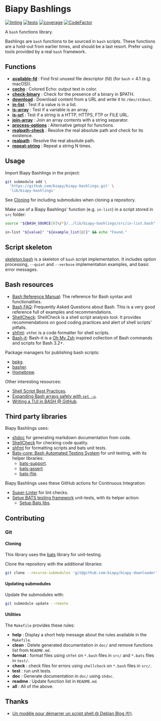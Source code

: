 # Biapy Bashlings

[![linting](https://github.com/biapy/biapy-bashlings/actions/workflows/super-linter.yaml/badge.svg)](https://github.com/biapy/biapy-bashlings/actions/workflows/super-linter.yaml)
[![tests](https://github.com/biapy/biapy-bashlings/actions/workflows/ci.yaml/badge.svg)](https://github.com/biapy/biapy-bashlings/actions/workflows/ci.yaml)
[![coverage](https://codecov.io/gh/biapy/biapy-bashlings/branch/main/graph/badge.svg?token=4HLU62R4TB)](https://codecov.io/gh/biapy/biapy-bashlings)
[![CodeFactor](https://www.codefactor.io/repository/github/biapy/biapy-bashlings/badge)](https://www.codefactor.io/repository/github/biapy/biapy-bashlings)

A `bash` functions library.

Bashlings are `bash` functions to be sourced in `bash` scripts. These functions
are a hold-out from earlier times, and should be a last resort. Prefer using
tools provided by a real `bash` framework.

## Functions

<!-- brief start -->
- **[available-fd](./doc/available-fd.md)** : Find first unused file descriptor
  (fd) (for `bash` < 4.1 (e.g. macOS)).
- **[cecho](./doc/cecho.md)** : Colored Echo: output text in color.
- **[check-binary](./doc/check-binary.md)** : Check for the presence of a
  binary in $PATH.
- **[download](./doc/download.md)** : Download content from a URL and write it
  to `/dev/stdout`.
- **[in-list](./doc/in-list.md)** : Test if a value is in a list.
- **[is-array](./doc/is-array.md)** : Test if a variable is an array.
- **[is-url](./doc/is-url.md)** : Test if a string is a HTTP, HTTPS, FTP or
  FILE URL.
- **[join-array](./doc/join-array.md)** : Join an array contents with a string
  separator.
- **[process-options](./doc/process-options.md)** : Alternative getopt for
  functions.
- **[realpath-check](./doc/realpath-check.md)** : Resolve the real absolute
  path and check for its existence.
- **[realpath](./doc/realpath.md)** : Resolve the real absolute path.
- **[repeat-string](./doc/repeat-string.md)** : Repeat a string N times.
<!-- brief end -->

## Usage

Import Biapy Bashlings in the project:

```bash
git submodule add \
  'https://github.com/biapy/biapy-bashlings.git' \
  'lib/biapy-bashlings'
```

See [Cloning](#cloning) for including submodules when cloning a repository.

Make use of a Biapy Bashlings' function (e.g. `in-list`) in a script stored in
`src` folder:

```bash
source "${BASH_SOURCE[0]%/*}/../lib/biapy-bashlings/src/in-list.bash"

in-list "${value}" "${example_list[@]}" && echo "Found."
```

## Script skeleton

[skeleton.bash](./skeleton.bash) is a skeleton of `bash` script implementation.
It includes option processing, `--quiet` and `--verbose` implementation
examples, and basic error messages.

## Bash resources

- [Bash Reference Manual](https://www.gnu.org/software/bash/manual/html_node/index.html):
  The reference for Bash syntax and functionalities.
- [Bash FAQ](https://mywiki.wooledge.org/BashFAQ/):
  Frequently Asked Questions about Bash. This is a very good reference full of
  examples and recommendations.
- [ShellCheck][shellcheck]:
  ShellCheck is a shell script analysis tool. It provides recommendations on
  good coding practices and alert of shell scripts' pitfalls.
- [shfmt][shfmt]:
  `shfmt` is a code formatter for shell scripts.
- [Bash-it](https://github.com/Bash-it/bash-it):
  Bash-it is a [Oh My Zsh](https://ohmyz.sh/) inspired collection of Bash
  commands and scripts for Bash 3.2+.

Package managers for publishing bash scripts:

- [bpkg](https://bpkg.sh/).
- [basher](https://www.basher.it/).
- [Homebrew](https://brew.sh/).

Other interesting resources:

- [Shell Script Best Practices](https://sharats.me/posts/shell-script-best-practices/).
- [Expanding Bash arrays safely with `set -u`](https://gist.github.com/dimo414/2fb052d230654cc0c25e9e41a9651ebe).
- [Writing a TUI in BASH @ GitHub](https://github.com/dylanaraps/writing-a-tui-in-bash).

## Third party libraries

Biapy Bashlings uses:

- [shdoc](https://github.com/reconquest/shdoc) for generating markdown
  documentation from code.
- [ShellCheck][shellcheck] for checking code
  quality.
- [shfmt][shfmt] for formatting scripts and bats unit
  tests.
- [Bats-core: Bash Automated Testing System][bats-core]
  for unit testing, with its helper libraries:
  - [bats-support](https://github.com/bats-core/bats-support).
  - [bats-assert](https://github.com/bats-core/bats-assert).
  - [bats-file](https://github.com/bats-core/bats-file).

Biapy Bashlings uses these GitHub actions for Continuous Integration:

- [Super-Linter](https://github.com/github/super-linter) for lint checks.
- [Setup BATS testing framework](https://github.com/marketplace/actions/setup-bats-testing-framework)
  unit-tests, with its helper action:
  - [Setup Bats libs](https://github.com/marketplace/actions/setup-bats-libs).

## Contributing

### Git

#### Cloning

This library uses the [bats][bats-core] library for unit-testing.

Clone the repository with the additional libraries:

```bash
git clone --recurse-submodules 'git@github.com:biapy/biapy-downloader'
```

#### Updating submodules

Update the submodules with:

```bash
git submodule update --remote
```

[bats-core]: https://github.com/bats-core/bats-core
[shellcheck]: https://github.com/koalaman/shellcheck
[shfmt]: https://github.com/mvdan/sh

#### Utilities

The `Makefile` provides these rules:

- **help** : Display a short help message about the rules available in the
  `Makefile`.
- **clean** : Delete generated documentation in `doc/` and remove functions
  list from `README.md`.
- **format** : format files using `shfmt` on `*.bash` files in `src/` and
  `*.bats` files in `test/`.
- **check** : check files for errors using `shellcheck` on `*.bash` files
  in `src/`.
- **test** : run unit tests.
- **doc** : Generate documentation in `doc/` using `shdoc`.
- **readme** : Update function list in `README.md`.
- **all** : All of the above.

## Thanks

- [Un modèle pour démarrer un script shell @ Deblan Blog (fr)](https://www.deblan.io/post/647/modele-pour-demarrer-script-shell).

